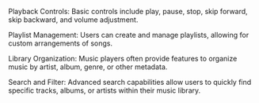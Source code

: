Playback Controls: Basic controls include play, pause, stop, skip forward, skip backward, and volume adjustment.

Playlist Management: Users can create and manage playlists, allowing for custom arrangements of songs.

Library Organization: Music players often provide features to organize music by artist, album, genre, or other metadata.

Search and Filter: Advanced search capabilities allow users to quickly find specific tracks, albums, or artists within their music library.
